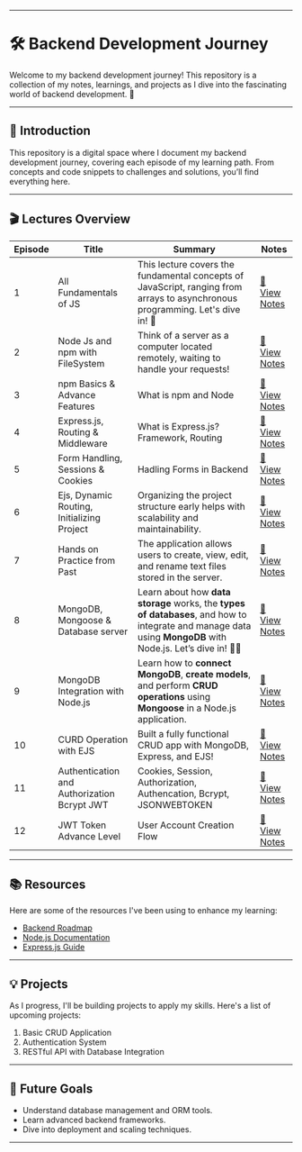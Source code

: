 
---

# 🛠️ Backend Development Journey

Welcome to my backend development journey! This repository is a collection of my notes, learnings, and projects as I dive into the fascinating world of backend development. 🚀

---

## 📖 Introduction

This repository is a digital space where I document my backend development journey, covering each episode of my learning path. From concepts and code snippets to challenges and solutions, you’ll find everything here.

---

## 🎬 Lectures Overview

| **Episode** | **Title**              | **Summary**                                                                 | **Notes**                                      |
|-------------|------------------------|-----------------------------------------------------------------------------|-----------------------------------------------|
| 1           | All Fundamentals of JS       | This lecture covers the fundamental concepts of JavaScript, ranging from arrays to asynchronous programming. Let's dive in! 🎉             | [📄 View Notes](./Concepts/Lecture%2001%20All%20Fundamentals%20of%20JS/Readme.md)     |
| 2           | Node Js and npm with FileSystem  | Think of a server as a computer located remotely, waiting to handle your requests!                 | [📄 View Notes](./Concepts/Lecture%2002%20Node.js%20and%20npm%20with%20FileSystem%20Operations/Readme.md)     |
| 3           | npm Basics & Advance Features           | What is npm and Node                                        | [📄 View Notes](./Concepts/Lecture%2003%20npm%20Basics%20&%20Advance%20Features/Readme.md)                          |
| 4           | Express.js, Routing & Middleware           | What is Express.js? Framework, Routing                                       | [📄 View Notes](./Concepts/Lecture%2004%20Express.js,%20Routing%20&%20Middleware/Readme.md)                          |
| 5           | Form Handling, Sessions & Cookies           | Hadling Forms in Backend                                  | [📄 View Notes](./Concepts/Lecture%2005%20Form%20Handling,%20Sessions%20&%20Cookies/Readme.md)                          |
| 6           | Ejs, Dynamic Routing, Initializing Project           | Organizing the project structure early helps with scalability and maintainability.                                  | [📄 View Notes](./Concepts/Lecture%2006%20EJS,%20Dynamic%20Routing,%20Initializing%20Project/Readme.md)                          |
| 7           | Hands on Practice from Past           | The application allows users to create, view, edit, and rename text files stored in the server.                                  | [📄 View Notes](./Concepts/Lecture%2007%20Hands%20on%20Practice%20from%20Past/Readme.md)                          |
| 8           | MongoDB, Mongoose & Database server           | Learn about how **data storage** works, the **types of databases**, and how to integrate and manage data using **MongoDB** with Node.js. Let’s dive in! 🏊‍♂️                                  | [📄 View Notes](./Concepts/Lecture%2010%20MongoDB,%20Mongoose%20&%20Database%20server/Readme.md)                          |
| 9           | MongoDB Integration with Node.js           | Learn how to **connect MongoDB**, **create models**, and perform **CRUD operations** using **Mongoose** in a Node.js application.                                  | [📄 View Notes](./Concepts/Lecture%2011%20CRUD%20Operations%20MongoDB/Readme.md)                          |
| 10           | CURD Operation with EJS           | Built a fully functional CRUD app with MongoDB, Express, and EJS!                                 | [📄 View Notes](./Concepts/Lecture%2012%20CRUD%20Operations%20with%20EJS%20&%20Server-Side%20Rendering/Readme.md)                          |
| 11           | Authentication and Authorization Bcrypt JWT           | Cookies, Session, Authorization, Authencation, Bcrypt, JSONWEBTOKEN                                 | [📄 View Notes](./Concepts/Lecture%2014%20Authentication%20and%20Authorization%20Bcrypt%20JWT/Readme.md)                          |
| 12           | JWT Token Advance Level           | User Account Creation Flow                               | [📄 View Notes](./Concepts/Lecture%2015%20JWT%20Token%20Advanced%20Level/Readme.md)                          |

---

## 📚 Resources

Here are some of the resources I've been using to enhance my learning:

- [Backend Roadmap](https://roadmap.sh/backend)
- [Node.js Documentation](https://nodejs.org/en/docs/)
- [Express.js Guide](https://expressjs.com/)

---

## 💡 Projects

As I progress, I'll be building projects to apply my skills. Here's a list of upcoming projects:

1. Basic CRUD Application
2. Authentication System
3. RESTful API with Database Integration

---

## 🎯 Future Goals

- Understand database management and ORM tools.
- Learn advanced backend frameworks.
- Dive into deployment and scaling techniques.

---
